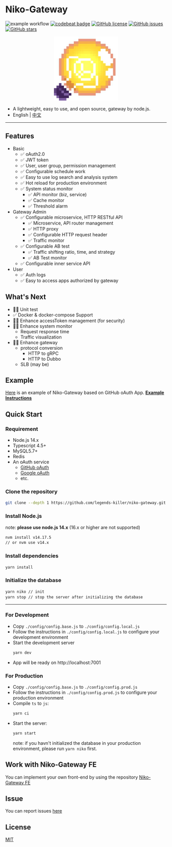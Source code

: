 <!--
 * @Author: legends-killer
 * @Date: 2021-10-29 16:35:46
 * @LastEditors: legends-killer
 * @LastEditTime: 2021-12-09 01:27:37
 * @Description:
-->

# Niko-Gateway

![example workflow](https://github.com/legends-killer/niko-gateway/actions/workflows/nodejs.yml/badge.svg)
[![codebeat badge](https://codebeat.co/badges/ca1d584f-00ee-48d5-9372-ff1200d41fe7)](https://codebeat.co/projects/github-com-legends-killer-niko-gateway-main)
[![GitHub license](https://img.shields.io/github/license/legends-killer/niko-gateway)](https://github.com/legends-killer/niko-gateway/blob/main/LICENSE)
[![GitHub issues](https://img.shields.io/github/issues/legends-killer/niko-gateway)](https://github.com/legends-killer/niko-gateway/issues)
[![GitHub stars](https://img.shields.io/github/stars/legends-killer/niko-gateway)](https://github.com/legends-killer/niko-gateway/stargazers)

<div align="center">

![avatar](./icon.jpg)

</div>

- A lightweight, easy to use, and open source, gateway by node.js.
- English | [中文](./README-SC.md)

---

## Features

- Basic
  - ✅ oAuth2.0
  - ✅ JWT token
  - ✅ User, user group, permission management
  - ✅ Configurable schedule work
  - ✅ Easy to use log search and analysis system
  - ✅ Hot reload for production environment
  - ✅ System status monitor
    - ✅ API monitor (biz, service)
    - ✅ Cache monitor
    - ✅ Threshold alarm
- Gateway Admin
  - ✅ Configurable microservice, HTTP RESTful API
    - ✅ Microservice, API router management
    - ✅ HTTP proxy
    - ✅ Configurable HTTP request header
    - ✅ Traffic monitor
  - ✅ Configurable AB test
    - ✅ Traffic shifting ratio, time, and strategy
    - ✅ AB Test monitor
  - ✅ Configurable inner service API
- User
  - ✅ Auth logs
  - ✅ Easy to access apps authorized by gateway

## What's Next

- 🧑‍💻 Unit test
- ✅ Docker & docker-compose Support
- 🧑‍💻 Enhance accessToken management (for security)
- 🧑‍💻 Enhance system monitor
  - Request response time
  - Traffic visualization
- 🧑‍💻 Enhance gateway
  - protocol conversion
    - HTTP to gRPC
    - HTTP to Dubbo
  - SLB (may be)

## Example

[Here](https://app.niko-gateway.top) is an example of Niko-Gateway based on GitHub oAuth App.
**[Example Instructions](./EXAMPLE.md)**

## Quick Start

### Requirement

- Node.js 14.x
- Typescript 4.5+
- MySQL5.7+
- Redis
- An oAuth service
  - [GitHub oAuth](https://docs.github.com/en/developers/apps/building-oauth-apps/authorizing-oauth-apps)
  - [Google oAuth](https://developers.google.com/identity/protocols/OAuth2)
  - etc.

### Clone the repository

```bash
git clone --depth 1 https://github.com/legends-killer/niko-gateway.git
```

### Install Node.js

note: **please use node.js 14.x** (16.x or higher are not supported)

```bash
nvm install v14.17.5
// or nvm use v14.x
```

### Install dependencies

```bash
yarn install
```

### Initialize the database

```bash
yarn niko // init
yarn stop // stop the server after initializing the database
```

---

### For Development

- Copy `./config/config.base.js` to `./config/config.local.js`
- Follow the instructions in `./config/config.local.js` to configure your development environment
- Start the development server
  ```bash
  yarn dev
  ```
- App will be ready on http://localhost:7001

### For Production

- Copy `./config/config.base.js` to `./config/config.prod.js`
- Follow the instructions in `./config/config.prod.js` to configure your production environment
- Compile `ts` to `js`:
  ```bash
  yarn ci
  ```
- Start the server:
  ```bash
  yarn start
  ```
  note: if you havn't initialized the database in your production environment, please run `yarn niko` first.

## Work with Niko-Gateway FE

You can implement your own front-end by using the repository [Niko-Gateway FE](https://github.com/legends-killer/niko-gateway-fe)

## Issue

You can report issues [here](https://github.com/legends-killer/niko-gateway/issues)

## License

[MIT](./LICENSE.md)
